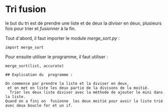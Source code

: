 # Tri fusion 

le but du  tri  est de prendre une liste et de deux la *diviser* en deux, plusieurs fois pour trier et *fusionner* à la fin.

Tout d'abord, il faut importer le module *merge_sort.py* :

```
import merge_sort 
```

Pour ensuite utiliser le programme, il faut utiliser :

```
merge_sort(list, accurate)

## Explication du  programme :

On commence par prendre la liste et la diviser en deux,
 et on met en liste les deux partie de la divisons de la moitié.
  Trier les deux liste diviser avec la méthode de ajouter le mini dans la liste.
Quand on a fini on  fusionne  les deux moitié pour avoir la liste trié avec deux boucle for et un if.
